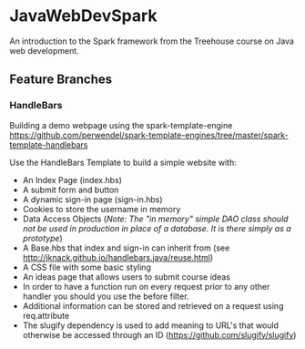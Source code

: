 # JavaWebDevSpark
An introduction to the Spark framework from the Treehouse course on Java web development.

## Feature Branches

### HandleBars

Building a demo webpage using the spark-template-engine https://github.com/perwendel/spark-template-engines/tree/master/spark-template-handlebars

Use the HandleBars Template to build a simple website with:

* An Index Page (index.hbs)
* A submit form and button
* A dynamic sign-in page (sign-in.hbs)
* Cookies to store the username in memory
* Data Access Objects (_Note: The "in memory" simple DAO class should not be used in production in place of a database. It is there simply as a prototype_) 
* A Base.hbs that index and sign-in can inherit from (see http://jknack.github.io/handlebars.java/reuse.html)
* A CSS file with some basic styling
* An ideas page that allows users to submit course ideas
* In order to have a function run on every request prior to any other handler you should you use the before filter.
* Additional information can be stored and retrieved on a request using req.attribute
* The slugify dependency is used to add meaning to URL's that would otherwise be accessed through an ID (https://github.com/slugify/slugify)
